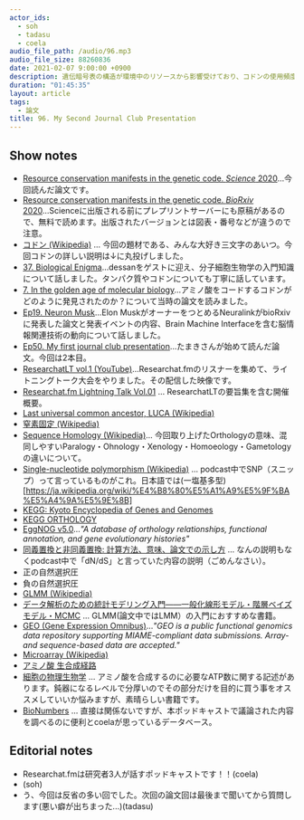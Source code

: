```yaml
---
actor_ids:
  - soh
  - tadasu
  - coela
audio_file_path: /audio/96.mp3
audio_file_size: 88260836
date: 2021-02-07 9:00:00 +0900
description: 遺伝暗号表の構造が環境中のリソースから影響受けており、コドンの使用頻度にも反映されているという説の論文を読みました。
duration: "01:45:35"
layout: article
tags:
  - 論文
title: 96. My Second Journal Club Presentation
---
```

## Show notes
- [Resource conservation manifests in the genetic code. _Science_ 2020](https://science.sciencemag.org/content/370/6517/683)...今回読んだ論文です。
- [Resource conservation manifests in the genetic code. _BioRxiv_ 2020](https://www.biorxiv.org/content/10.1101/790345v2.full)...Scienceに出版される前にプレプリントサーバーにも原稿があるので、無料で読めます。出版されたバージョンとは図表・番号などが違うので注意。
- [コドン (Wikipedia)](https://ja.wikipedia.org/wiki/%E3%82%B3%E3%83%89%E3%83%B3) ... 今回の題材である、みんな大好き三文字のあいつ。今回コドンの詳しい説明は↓に丸投げしました。
- [37. Biological Enigma](https://researchat.fm/episode/37)...dessanをゲストに迎え、分子細胞生物学の入門知識について話しました。タンパク質やコドンについても丁寧に話しています。
- [7. In the golden age of molecular biology](https://researchat.fm/episode/7)...アミノ酸をコードするコドンがどのように発見されたのか？について当時の論文を読みました。
- [Ep19. Neuron Musk](https://researchat.fm/episode/19)...Elon MuskがオーナーをつとめるNeuralinkがbioRxivに発表した論文と発表イベントの内容、Brain Machine Interfaceを含む脳情報関連技術の動向について話しました。
- [Ep50. My first journal club presentation](https://researchat.fm/episode/50)...たまきさんが始めて読んだ論文。今回は2本目。
- [ResearchatLT vol.1 (YouTube)](https://www.youtube.com/watch?v=kKLt956ieSM)...Researchat.fmのリスナーを集めて、ライトニングトーク大会をやりました。その配信した映像です。
- [Researchat.fm Lightning Talk Vol.01](https://researchat.fm/blog/8/) ... ResearchatLTの要旨集を含む開催概要。
- [Last universal common ancestor, LUCA (Wikipedia)](https://en.wikipedia.org/wiki/Last_universal_common_ancestor)
- [窒素固定 (Wikipedia)](https://ja.wikipedia.org/wiki/%E7%AA%92%E7%B4%A0%E5%9B%BA%E5%AE%9A)
- [Sequence Homology (Wikipedia)](https://en.wikipedia.org/wiki/Sequence_homology)... 今回取り上げたOrthologyの意味、混同しやすいParalogy・Ohnology・Xenology・Homoeology・Gametologyの違いについて。
- [Single-nucleotide polymorphism (Wikipedia)](https://en.wikipedia.org/wiki/Single-nucleotide_polymorphism) ... podcast中でSNP（スニップ）って言っているものがこれ。日本語では(一塩基多型)[https://ja.wikipedia.org/wiki/%E4%B8%80%E5%A1%A9%E5%9F%BA%E5%A4%9A%E5%9E%8B]
- [KEGG: Kyoto Encyclopedia of Genes and Genomes](https://www.genome.jp/kegg/)
- [KEGG ORTHOLOGY](https://www.genome.jp/kegg/ko.html)
- [EggNOG v5.0](http://eggnog5.embl.de/)..._"A database of orthology relationships, functional annotation,
and gene evolutionary histories"_
- [同義置換と非同義置換: 計算方法、意味、論文での示し方](https://ultrabem.com/other_topics/genetics/synonymous_substitutions) ... なんの説明もなくpodcast中で「dN/dS」と言っていた内容の説明（ごめんなさい）。
- 正の自然選択圧
- 負の自然選択圧
- [GLMM (Wikipedia)](https://en.wikipedia.org/wiki/Generalized_linear_mixed_model)
- [データ解析のための統計モデリング入門――一般化線形モデル・階層ベイズモデル・MCMC](https://www.amazon.co.jp/dp/400006973X/?tag=researchatf04-22) ... GLMM(論文中ではLMM）の入門におすすめな書籍。
- [GEO (Gene Expression Omnibus)](https://www.ncbi.nlm.nih.gov/geo/)..._"GEO is a public functional genomics data repository supporting MIAME-compliant data submissions. Array- and sequence-based data are accepted."_
- [Microarray (Wikipedia)](https://en.wikipedia.org/wiki/Microarray)
- [アミノ酸 生合成経路](http://www.sc.fukuoka-u.ac.jp/~bc1/Biochem/aminoSyn.htm)
- [細胞の物理生物学](https://www.amazon.co.jp/dp/4320057163/?tag=researchatf04-22) ... アミノ酸を合成するのに必要なATP数に関する記述があります。鈍器になるレベルで分厚いのでその部分だけを目的に買う事をオススメしていいか悩みますが、素晴らしい書籍です。
- [BioNumbers](https://bionumbers.hms.harvard.edu/search.aspx) ... 直接は関係ないですが、本ポッドキャストで議論された内容を調べるのに便利とcoelaが思っているデータベース。

## Editorial notes
- Researchat.fmは研究者3人が話すポッドキャストです！！(coela)
- (soh)
- う、今回は反省の多い回でした。次回の論文回は最後まで聞いてから質問します(悪い癖が出ちまった...)(tadasu)
